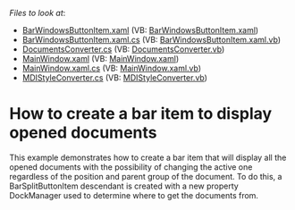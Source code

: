 <!-- default file list -->
*Files to look at*:

* [BarWindowsButtonItem.xaml](./CS/OpenedWindows/BarWindowsButtonItem.xaml) (VB: [BarWindowsButtonItem.xaml](./VB/OpenedWindows/BarWindowsButtonItem.xaml))
* [BarWindowsButtonItem.xaml.cs](./CS/OpenedWindows/BarWindowsButtonItem.xaml.cs) (VB: [BarWindowsButtonItem.xaml.vb](./VB/OpenedWindows/BarWindowsButtonItem.xaml.vb))
* [DocumentsConverter.cs](./CS/OpenedWindows/DocumentsConverter.cs) (VB: [DocumentsConverter.vb](./VB/OpenedWindows/DocumentsConverter.vb))
* [MainWindow.xaml](./CS/OpenedWindows/MainWindow.xaml) (VB: [MainWindow.xaml](./VB/OpenedWindows/MainWindow.xaml))
* [MainWindow.xaml.cs](./CS/OpenedWindows/MainWindow.xaml.cs) (VB: [MainWindow.xaml.vb](./VB/OpenedWindows/MainWindow.xaml.vb))
* [MDIStyleConverter.cs](./CS/OpenedWindows/MDIStyleConverter.cs) (VB: [MDIStyleConverter.vb](./VB/OpenedWindows/MDIStyleConverter.vb))
<!-- default file list end -->
# How to create a bar item to display opened documents


<p>This example demonstrates how to create a bar item that will display all the opened documents with the possibility of changing the active one regardless of the position and parent group of the document. To do this, a BarSplitButtonItem descendant is created with a new property DockManager used to determine where to get the documents from.</p>

<br/>


